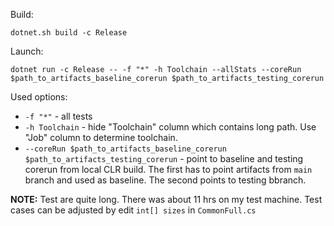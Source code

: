 
Build:

```
dotnet.sh build -c Release
```

Launch:

```
dotnet run -c Release -- -f "*" -h Toolchain --allStats --coreRun $path_to_artifacts_baseline_corerun $path_to_artifacts_testing_corerun
```

Used options:
- `-f "*"` - all tests
- `-h Toolchain` - hide "Toolchain" column which contains long path. Use "Job" column to determine toolchain.
- `--coreRun $path_to_artifacts_baseline_corerun $path_to_artifacts_testing_corerun` - point to baseline and testing corerun from local CLR build. The first has to point artifacts from `main` branch and used as baseline. The second points to testing bbranch. 

**NOTE:** Test are quite long. There was about 11 hrs on my test machine. Test cases can be adjusted by edit `int[] sizes` in `CommonFull.cs`
